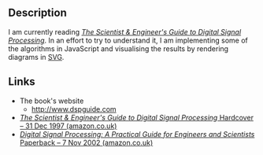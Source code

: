 ## Description

I am currently reading
[_The Scientist & Engineer's Guide to Digital Signal Processing_](https://www.amazon.co.uk/Scientist-Engineers-Digital-Signal-Processing/dp/0966017633).
In an effort to try to understand it, I am implementing some of the algorithms in JavaScript
and visualising the results by rendering diagrams in [SVG](https://developer.mozilla.org/en-US/docs/Web/SVG).

## Links

* The book's website
    * http://www.dspguide.com
* [_The Scientist & Engineer's Guide to Digital Signal Processing_ Hardcover – 31 Dec 1997 (amazon.co.uk)](https://www.amazon.co.uk/Scientist-Engineers-Digital-Signal-Processing/dp/0966017633)
* [_Digital Signal Processing: A Practical Guide for Engineers and Scientists_ Paperback – 7 Nov 2002 (amazon.co.uk)](https://www.amazon.co.uk/Digital-Signal-Processing-Scientists-Technology/dp/075067444X)
